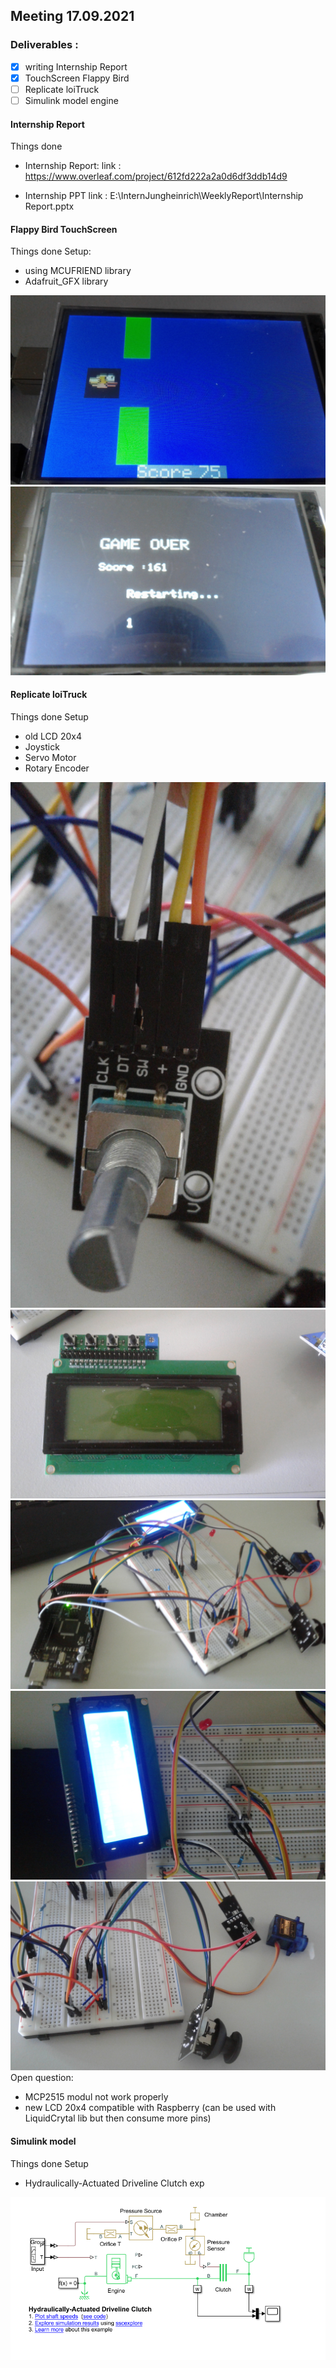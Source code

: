 ## Meeting 17.09.2021 


### Deliverables : 

- [x] writing Internship Report 
- [x] TouchScreen Flappy Bird 
- [ ] Replicate loiTruck 
- [ ] Simulink model engine 

#### Internship Report
Things done

- Internship Report:
    link : https://www.overleaf.com/project/612fd222a2a0d6df3ddb14d9
    
- Internship PPT 
    link : E:\InternJungheinrich\WeeklyReport\Internship Report.pptx



#### Flappy Bird TouchScreen
Things done
Setup:
- using MCUFRIEND library
- Adafruit_GFX library
    
![](/images/flappy1.jpg)
![](/images/flappy2.jpg)


#### Replicate loiTruck
Things done
Setup
- old LCD 20x4
- Joystick
- Servo Motor
- Rotary Encoder

![](/images/replicate1.jpg)
![](/images/replicate2.jpg)
![](/images/replicate3.jpg)
![](/images/replicate4.jpg)
![](/images/replicate5.jpg)
Open question:
- MCP2515 modul not work properly
- new LCD 20x4 compatible with Raspberry (can be used with LiquidCrytal lib but then consume more pins)



#### Simulink model
Things done
Setup
- Hydraulically-Actuated Driveline Clutch exp

![](/images/simulink1.PNG)
